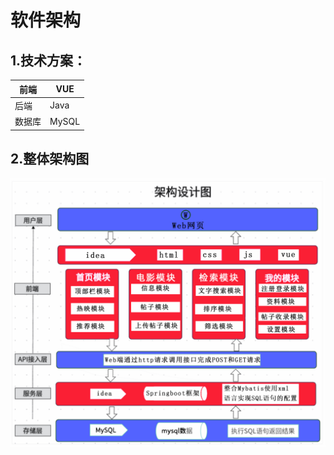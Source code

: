 # 软件架构
## 1.技术方案：

|前端|	VUE|
|-|-|
后端|	Java|
数据库|	MySQL|

## 2.整体架构图                                          
![avatar](https://github.com/MyFilmClub/docs/blob/main/软件架构/架构图.png)
